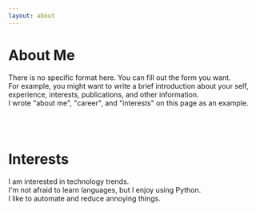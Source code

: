 ```yaml
---
layout: about
---
```


# About Me

There is no specific format here. You can fill out the form you want.  
For example, you might want to write a brief introduction about your self, experience, interests, publications, and other information.  
I wrote "about me", "career", and "interests" on this page as an example.

<br/>

<br/>

# Interests

I am interested in technology trends.  
I'm not afraid to learn languages, but I enjoy using Python.  
I like to automate and reduce annoying things.
